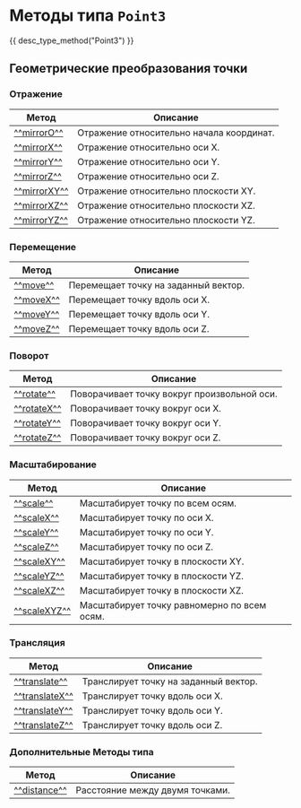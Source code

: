 # Методы типа `Point3`
{{ desc_type_method("Point3") }}

## Геометрические преобразования точки

### Отражение
| Метод                  | Описание |
|------------------------|----------|
| [^^mirrorO^^](./mirrorO.md)     | Отражение относительно начала координат. |
| [^^mirrorX^^](./mirrorX.md)     | Отражение относительно оси X. |
| [^^mirrorY^^](./mirrorY.md)     | Отражение относительно оси Y. |
| [^^mirrorZ^^](./mirrorZ.md)     | Отражение относительно оси Z. |
| [^^mirrorXY^^](./mirrorXY.md)   | Отражение относительно плоскости XY. |
| [^^mirrorXZ^^](./mirrorXZ.md)   | Отражение относительно плоскости XZ. |
| [^^mirrorYZ^^](./mirrorYZ.md)   | Отражение относительно плоскости YZ. |

### Перемещение
| Метод                  | Описание |
|------------------------|----------|
| [^^move^^](./move.md)           | Перемещает точку на заданный вектор. |
| [^^moveX^^](./moveX.md)         | Перемещает точку вдоль оси X. |
| [^^moveY^^](./moveY.md)         | Перемещает точку вдоль оси Y. |
| [^^moveZ^^](./moveZ.md)         | Перемещает точку вдоль оси Z. |

### Поворот
| Метод                  | Описание |
|------------------------|----------|
| [^^rotate^^](./rotate.md)       | Поворачивает точку вокруг произвольной оси. |
| [^^rotateX^^](./rotateX.md)     | Поворачивает точку вокруг оси X. |
| [^^rotateY^^](./rotateY.md)     | Поворачивает точку вокруг оси Y. |
| [^^rotateZ^^](./rotateZ.md)     | Поворачивает точку вокруг оси Z. |

### Масштабирование
| Метод                  | Описание |
|------------------------|----------|
| [^^scale^^](./scale.md)       | Масштабирует точку по всем осям. |
| [^^scaleX^^](./scaleX.md)     | Масштабирует точку по оси X. |
| [^^scaleY^^](./scaleY.md)     | Масштабирует точку по оси Y. |
| [^^scaleZ^^](./scaleZ.md)     | Масштабирует точку по оси Z. |
| [^^scaleXY^^](./scaleXY.md)   | Масштабирует точку в плоскости XY. |
| [^^scaleYZ^^](./scaleYZ.md)   | Масштабирует точку в плоскости YZ. |
| [^^scaleXZ^^](./scaleXZ.md)   | Масштабирует точку в плоскости XZ. |
| [^^scaleXYZ^^](./scaleXYZ.md) | Масштабирует точку равномерно по всем осям. |


### Трансляция
| Метод                  | Описание |
|------------------------|----------|
| [^^translate^^](./translate.md) | Транслирует точку на заданный вектор. |
| [^^translateX^^](./translateX.md) | Транслирует точку вдоль оси X. |
| [^^translateY^^](./translateY.md) | Транслирует точку вдоль оси Y. |
| [^^translateZ^^](./translateZ.md) | Транслирует точку вдоль оси Z. |

### Дополнительные Методы типа

| Метод                  | Описание |
|------------------------|----------|
| [^^distance^^](./distance.md)          | Расстояние между двумя точками. |
